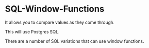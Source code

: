 # SQL-Window-Functions

It allows you to compare values as they come through.

This will use Postgres SQL.

There are a number of SQL variations that can use window functions.